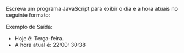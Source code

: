 Escreva um programa JavaScript para exibir o dia e a hora atuais no seguinte formato:

Exemplo de Saída: 

- Hoje é: Terça-feira.
- A hora atual é: 22:00: 30:38